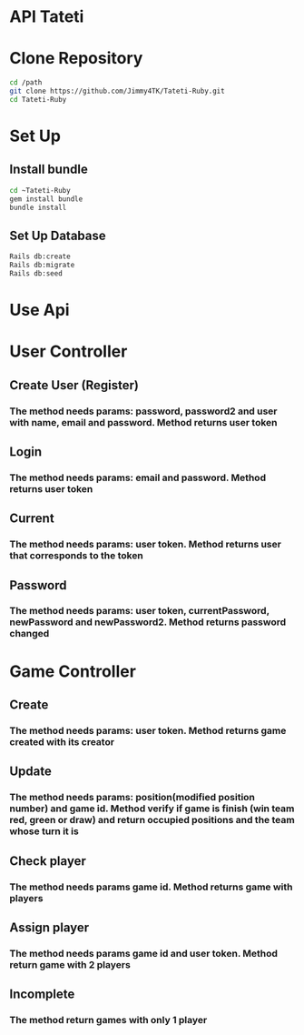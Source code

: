 # API Tateti

# Clone Repository
```bash
cd /path
git clone https://github.com/Jimmy4TK/Tateti-Ruby.git
cd Tateti-Ruby
```

# Set Up

## Install bundle

```bash
cd ~Tateti-Ruby
gem install bundle
bundle install
```

## Set Up Database

```bash
Rails db:create
Rails db:migrate
Rails db:seed
```

# Use Api

# User Controller

## Create User (Register)

### The method needs params: password, password2 and user with name, email and password. Method returns user token

## Login

### The method needs params: email and password. Method returns user token

## Current

### The method needs params: user token. Method returns user that corresponds to the token

## Password

### The method needs params: user token, currentPassword, newPassword and newPassword2. Method returns password changed


# Game Controller

## Create

### The method needs params: user token. Method returns game created with its creator

## Update

### The method needs params: position(modified position number) and game id. Method verify if game is finish (win team red, green or draw) and return occupied positions and the team whose turn it is 

## Check player

### The method needs params game id. Method returns game with players

## Assign player

### The method needs params game id and user token. Method return game with 2 players

## Incomplete

### The method return games with only 1 player






